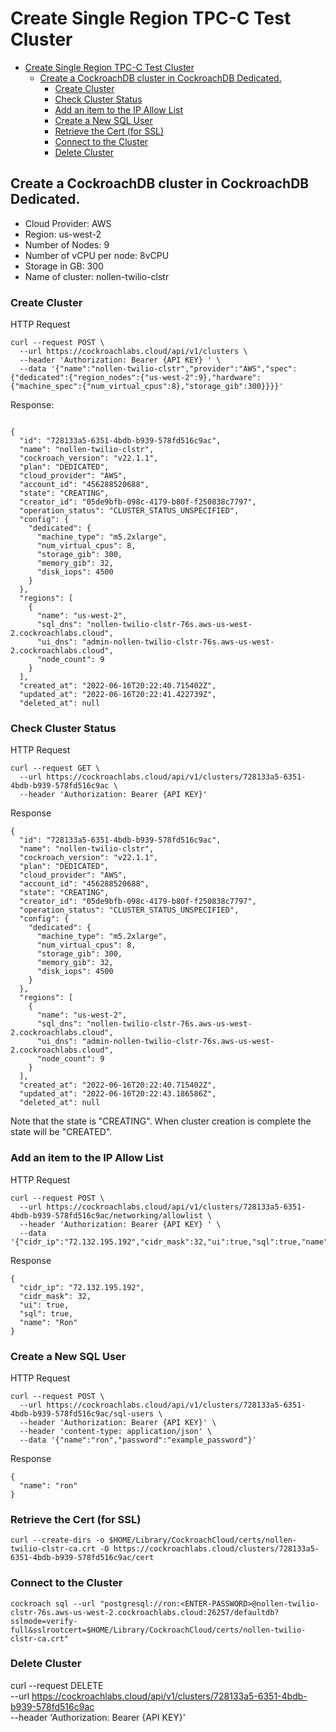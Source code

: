 # Create Single Region TPC-C Test Cluster

- [Create Single Region TPC-C Test Cluster](#create-single-region-tpc-c-test-cluster)
  - [Create a CockroachDB cluster in CockroachDB Dedicated.](#create-a-cockroachdb-cluster-in-cockroachdb-dedicated)
    - [Create Cluster](#create-cluster)
    - [Check Cluster Status](#check-cluster-status)
    - [Add an item to the IP Allow List](#add-an-item-to-the-ip-allow-list)
    - [Create a New SQL User](#create-a-new-sql-user)
    - [Retrieve the Cert (for SSL)](#retrieve-the-cert-for-ssl)
    - [Connect to the Cluster](#connect-to-the-cluster)
    - [Delete Cluster](#delete-cluster)



## Create a CockroachDB cluster in CockroachDB Dedicated.  
- Cloud Provider: AWS
- Region: us-west-2
- Number of Nodes: 9
- Number of vCPU per node: 8vCPU
- Storage in GB: 300
- Name of cluster: nollen-twilio-clstr


### Create Cluster
HTTP Request
```
curl --request POST \
  --url https://cockroachlabs.cloud/api/v1/clusters \
  --header 'Authorization: Bearer {API KEY} ' \
  --data '{"name":"nollen-twilio-clstr","provider":"AWS","spec":{"dedicated":{"region_nodes":{"us-west-2":9},"hardware":{"machine_spec":{"num_virtual_cpus":8},"storage_gib":300}}}}'
```

Response:
```

{
  "id": "728133a5-6351-4bdb-b939-578fd516c9ac",
  "name": "nollen-twilio-clstr",
  "cockroach_version": "v22.1.1",
  "plan": "DEDICATED",
  "cloud_provider": "AWS",
  "account_id": "456288520688",
  "state": "CREATING",
  "creator_id": "05de9bfb-098c-4179-b80f-f250838c7797",
  "operation_status": "CLUSTER_STATUS_UNSPECIFIED",
  "config": {
    "dedicated": {
      "machine_type": "m5.2xlarge",
      "num_virtual_cpus": 8,
      "storage_gib": 300,
      "memory_gib": 32,
      "disk_iops": 4500
    }
  },
  "regions": [
    {
      "name": "us-west-2",
      "sql_dns": "nollen-twilio-clstr-76s.aws-us-west-2.cockroachlabs.cloud",
      "ui_dns": "admin-nollen-twilio-clstr-76s.aws-us-west-2.cockroachlabs.cloud",
      "node_count": 9
    }
  ],
  "created_at": "2022-06-16T20:22:40.715402Z",
  "updated_at": "2022-06-16T20:22:41.422739Z",
  "deleted_at": null

```

### Check Cluster Status
HTTP Request
```
curl --request GET \
  --url https://cockroachlabs.cloud/api/v1/clusters/728133a5-6351-4bdb-b939-578fd516c9ac \
  --header 'Authorization: Bearer {API KEY}'
```

Response
```
{
  "id": "728133a5-6351-4bdb-b939-578fd516c9ac",
  "name": "nollen-twilio-clstr",
  "cockroach_version": "v22.1.1",
  "plan": "DEDICATED",
  "cloud_provider": "AWS",
  "account_id": "456288520688",
  "state": "CREATING",
  "creator_id": "05de9bfb-098c-4179-b80f-f250838c7797",
  "operation_status": "CLUSTER_STATUS_UNSPECIFIED",
  "config": {
    "dedicated": {
      "machine_type": "m5.2xlarge",
      "num_virtual_cpus": 8,
      "storage_gib": 300,
      "memory_gib": 32,
      "disk_iops": 4500
    }
  },
  "regions": [
    {
      "name": "us-west-2",
      "sql_dns": "nollen-twilio-clstr-76s.aws-us-west-2.cockroachlabs.cloud",
      "ui_dns": "admin-nollen-twilio-clstr-76s.aws-us-west-2.cockroachlabs.cloud",
      "node_count": 9
    }
  ],
  "created_at": "2022-06-16T20:22:40.715402Z",
  "updated_at": "2022-06-16T20:22:43.186586Z",
  "deleted_at": null
```

Note that the state is "CREATING".  When cluster creation is complete the state will be "CREATED".

### Add an item to the IP Allow List
HTTP Request
```
curl --request POST \
  --url https://cockroachlabs.cloud/api/v1/clusters/728133a5-6351-4bdb-b939-578fd516c9ac/networking/allowlist \
  --header 'Authorization: Bearer {API KEY} ' \
  --data '{"cidr_ip":"72.132.195.192","cidr_mask":32,"ui":true,"sql":true,"name":"Ron"}'
```

Response
```
{
  "cidr_ip": "72.132.195.192",
  "cidr_mask": 32,
  "ui": true,
  "sql": true,
  "name": "Ron"
}
```

### Create a New SQL User
HTTP Request
```
curl --request POST \
  --url https://cockroachlabs.cloud/api/v1/clusters/728133a5-6351-4bdb-b939-578fd516c9ac/sql-users \
  --header 'Authorization: Bearer {API KEY}' \
  --header 'content-type: application/json' \
  --data '{"name":"ron","password":"example_password"}'
```

Response
```
{
  "name": "ron"
}
```

### Retrieve the Cert (for SSL)
```
curl --create-dirs -o $HOME/Library/CockroachCloud/certs/nollen-twilio-clstr-ca.crt -O https://cockroachlabs.cloud/clusters/728133a5-6351-4bdb-b939-578fd516c9ac/cert
```

### Connect to the Cluster
```
cockroach sql --url "postgresql://ron:<ENTER-PASSWORD>@nollen-twilio-clstr-76s.aws-us-west-2.cockroachlabs.cloud:26257/defaultdb?sslmode=verify-full&sslrootcert=$HOME/Library/CockroachCloud/certs/nollen-twilio-clstr-ca.crt"
```


### Delete Cluster
curl --request DELETE \
  --url https://cockroachlabs.cloud/api/v1/clusters/728133a5-6351-4bdb-b939-578fd516c9ac \
  --header 'Authorization: Bearer {API KEY}'

